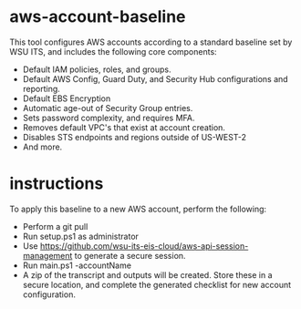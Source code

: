 # aws-account-baseline
This tool configures AWS accounts according to a standard baseline set by WSU ITS, and includes the following core components:

* Default IAM policies, roles, and groups.
* Default AWS Config, Guard Duty, and Security Hub configurations and reporting.
* Default EBS Encryption
* Automatic age-out of Security Group entries.
* Sets password complexity, and requires MFA.
* Removes default VPC's that exist at account creation.
* Disables STS endpoints and regions outside of US-WEST-2
* And more.

# instructions

To apply this baseline to a new AWS account, perform the following:

* Perform a git pull
* Run setup.ps1 as administrator
* Use https://github.com/wsu-its-eis-cloud/aws-api-session-management to generate a secure session.
* Run main.ps1 -accountName <wsu-area-unit-function>
* A zip of the transcript and outputs will be created. Store these in a secure location, and complete the generated checklist for new account configuration.
